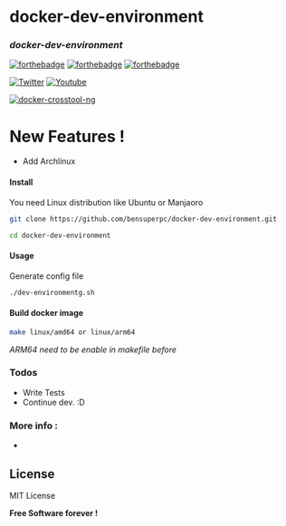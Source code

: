 # docker-dev-environment

### _docker-dev-environment_
 [![forthebadge](https://forthebadge.com/images/badges/built-with-love.svg)](https://forthebadge.com) [![forthebadge](https://forthebadge.com/images/badges/powered-by-jeffs-keyboard.svg)](https://forthebadge.com) [![forthebadge](https://forthebadge.com/images/badges/contains-cat-gifs.svg)](https://forthebadge.com)

 [![Twitter](https://img.shields.io/twitter/follow/bensuperpc?style=social)](https://img.shields.io/twitter/follow/bensuperpc?style=social) [![Youtube](https://img.shields.io/youtube/channel/subscribers/UCJsQFFL7QW4LSX9eskq-9Yg?style=social)](https://img.shields.io/youtube/channel/subscribers/UCJsQFFL7QW4LSX9eskq-9Yg?style=social) 

[![docker-crosstool-ng](https://github.com/bensuperpc/docker-dev-environment/actions/workflows/main.yml/badge.svg)](https://github.com/bensuperpc/docker-dev-environment/actions/workflows/main.yml)

# New Features !

  - Add Archlinux

#### Install
You need Linux distribution like Ubuntu or Manjaoro

```sh
git clone https://github.com/bensuperpc/docker-dev-environment.git
```
```sh
cd docker-dev-environment
```
#### Usage
Generate config file

```sh
./dev-environmentg.sh
```

#### Build docker image
```sh
make linux/amd64 or linux/arm64
```

*ARM64 need to be enable in makefile before*

### Todos

 - Write Tests
 - Continue dev. :D

### More info : 
 - 

License
----

MIT License


**Free Software forever !**
   
 
